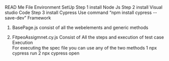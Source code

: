 
READ Me File 
Environment SetUp 
Step 1 install Node Js 
Step 2 	install Visual studio Code 
Step 3 install Cypress 
Use command “npm install cypress --save-dev”
Framework

1)	BasePage.js
consist of all the webelements and generic methods 

2)	FitpeoAssigmnet.cy.js
Consist of All the steps and execution of test case
Execution	
For executing the spec file you can use any of the two methods
1 npx cypress run 
2 npx cypress open 








